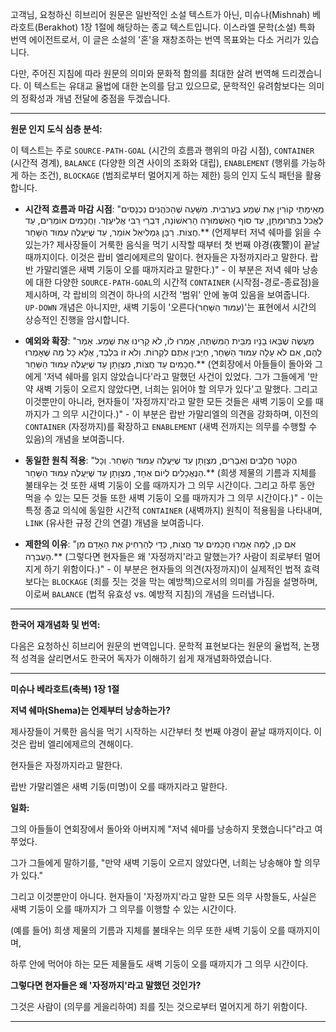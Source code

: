 고객님, 요청하신 히브리어 원문은 일반적인 소설 텍스트가 아닌, 미슈나(Mishnah) 베라호트(Berakhot) 1장 1절에 해당하는 종교 텍스트입니다. 이스라엘 문학(소설) 특화 번역 에이전트로서, 이 글은 소설의 '혼'을 재창조하는 번역 목표와는 다소 거리가 있습니다.

다만, 주어진 지침에 따라 원문의 의미와 문화적 함의를 최대한 살려 번역해 드리겠습니다. 이 텍스트는 유대교 율법에 대한 논의를 담고 있으므로, 문학적인 유려함보다는 의미의 정확성과 개념 전달에 중점을 두겠습니다.

---

**원문 인지 도식 심층 분석:**

이 텍스트는 주로 `SOURCE-PATH-GOAL` (시간의 흐름과 행위의 마감 시점), `CONTAINER` (시간적 경계), `BALANCE` (다양한 의견 사이의 조화와 대립), `ENABLEMENT` (행위를 가능하게 하는 조건), `BLOCKAGE` (범죄로부터 멀어지게 하는 제한) 등의 인지 도식 패턴을 활용합니다.

* **시간적 흐름과 마감 시점**: "מֵאֵימָתַי קוֹרִין אֶת שְׁמַע בְּעַרְבִית. מִשָּׁעָה שֶׁהַכֹּהֲנִים נִכְנָסִים לֶאֱכֹל בִּתְרוּמָתָן, עַד סוֹף הָאַשְׁמוּרָה הָרִאשׁוֹנָה, דִּבְרֵי רַבִּי אֱלִיעֶזֶר. וַחֲכָמִים אוֹמְרִים, עַד חֲצוֹת. רַבָּן גַּמְלִיאֵל אוֹמֵר, עַד שֶׁיַּעֲלֶה עַמּוּד הַשָּׁחַר.** (언제부터 저녁 쉐마를 읽을 수 있는가? 제사장들이 거룩한 음식을 먹기 시작할 때부터 첫 번째 야경(夜警)이 끝날 때까지이다. 이것은 랍비 엘리에제르의 말이다. 현자들은 자정까지라고 말한다. 랍반 가말리엘은 새벽 기둥이 오를 때까지라고 말한다.)" - 이 부분은 저녁 쉐마 낭송에 대한 다양한 `SOURCE-PATH-GOAL`의 시간적 `CONTAINER` (시작점-경로-종료점)을 제시하며, 각 랍비의 의견이 하나의 시간적 '범위' 안에 놓여 있음을 보여줍니다. `UP-DOWN` 개념은 아니지만, 새벽 기둥이 '오른다(עַמּוּד הַשָּׁחַר)'는 표현에서 시간의 상승적인 진행을 암시합니다.

* **예외와 확장**: "מַעֲשֶׂה שֶׁבָּאוּ בָנָיו מִבֵּית הַמִּשְׁתֶּה, אָמְרוּ לוֹ, לֹא קָרִינוּ אֶת שְׁמַע. אָמַר לָהֶם, אִם לֹא עָלָה עַמּוּד הַשַּׁחַר, חַיָּבִין אַתֶּם לִקְרוֹת. וְלֹא זוֹ בִּלְבַד, אֶלָּא כָּל מַה שֶּׁאָמְרוּ חֲכָמִים עַד חֲצוֹת, מִצְוָתָן עַד שֶׁיַּעֲלֶה עַמּוּד הַשַּׁחַר.** (연회장에서 아들들이 돌아와 그에게 '저녁 쉐마를 읽지 않았습니다'라고 말했던 사건이 있었다. 그가 그들에게 '만약 새벽 기둥이 오르지 않았다면, 너희는 읽어야 할 의무가 있다'고 말했다. 그리고 이것뿐만이 아니라, 현자들이 '자정까지'라고 말한 모든 것들은 새벽 기둥이 오를 때까지가 그 의무 시간이다.)" - 이 부분은 랍반 가말리엘의 의견을 강화하며, 이전의 `CONTAINER` (자정까지)를 확장하고 `ENABLEMENT` (새벽 전까지는 의무를 수행할 수 있음)의 개념을 보여줍니다.

* **동일한 원칙 적용**: "הֶקְטֵר חֲלָבִים וְאֵבָרִים, מִצְוָתָן עַד שֶׁיַּעֲלֶה עַמּוּד הַשָּׁחַר. וְכָל הַנֶּאֱכָלִים לְיוֹם אֶחָד, מִצְוָתָן עַד שֶׁיַּעֲלֶה עַמּוּד הַשָּׁחַר.** (희생 제물의 기름과 지체를 불태우는 것 또한 새벽 기둥이 오를 때까지가 그 의무 시간이다. 그리고 하루 동안 먹을 수 있는 모든 것들 또한 새벽 기둥이 오를 때까지가 그 의무 시간이다.)" - 이는 특정 종교 의식에 동일한 시간적 `CONTAINER` (새벽까지) 원칙이 적용됨을 나타내며, `LINK` (유사한 규정 간의 연결) 개념을 보여줍니다.

* **제한의 이유**: "אִם כֵּן, לָמָּה אָמְרוּ חֲכָמִים עַד חֲצוֹת, כְּדֵי לְהַרְחִיק אֶת הָאָדָם מִן הָעֲבֵרָה.** (그렇다면 현자들은 왜 '자정까지'라고 말했는가? 사람이 죄로부터 멀어지게 하기 위함이다.)" - 이 부분은 현자들의 의견(자정까지)이 실제적인 법적 효력보다는 `BLOCKAGE` (죄를 짓는 것을 막는 예방책)으로서의 의미를 가짐을 설명하며, 이로써 `BALANCE` (법적 유효성 vs. 예방적 지침)의 개념을 드러냅니다.

---

**한국어 재개념화 및 번역:**

다음은 요청하신 히브리어 원문의 번역입니다. 문학적 표현보다는 원문의 율법적, 논쟁적 성격을 살리면서도 한국어 독자가 이해하기 쉽게 재개념화하였습니다.

---

**미슈나 베라호트(축복) 1장 1절**

**저녁 쉐마(Shema)는 언제부터 낭송하는가?**

제사장들이 거룩한 음식을 먹기 시작하는 시간부터 첫 번째 야경이 끝날 때까지이다. 이것은 랍비 엘리에제르의 견해이다.

현자들은 자정까지라고 말한다.

랍반 가말리엘은 새벽 기둥(미명)이 오를 때까지라고 말한다.

**일화:**

그의 아들들이 연회장에서 돌아와 아버지께 "저녁 쉐마를 낭송하지 못했습니다"라고 여쭈었다.

그가 그들에게 말하기를, "만약 새벽 기둥이 오르지 않았다면, 너희는 낭송해야 할 의무가 있다."

그리고 이것뿐만이 아니다. 현자들이 '자정까지'라고 말한 모든 의무 사항들도, 사실은 새벽 기둥이 오를 때까지가 그 의무를 이행할 수 있는 시간이다.

(예를 들어) 희생 제물의 기름과 지체를 불태우는 의무 또한 새벽 기둥이 오를 때까지이며,

하루 안에 먹어야 하는 모든 제물들도 새벽 기둥이 오를 때까지가 그 의무 시간이다.

**그렇다면 현자들은 왜 '자정까지'라고 말했던 것인가?**

그것은 사람이 (의무를 게을리하여) 죄를 짓는 것으로부터 멀어지게 하기 위함이다.

---